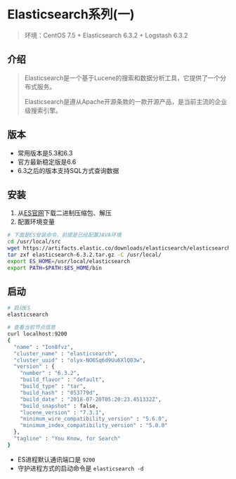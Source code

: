# Elasticsearch系列(一)

> 环境：CentOS 7.5 + Elasticsearch 6.3.2 + Logstash 6.3.2

## 介绍

> Elasticsearch是一个基于Lucene的搜索和数据分析工具，它提供了一个分布式服务。
>
> Elasticsearch是遵从Apache开源条款的一款开源产品，是当前主流的企业级搜索引擎。

## 版本

* 常用版本是5.3和6.3
* 官方最新稳定版是6.6
* 6.3之后的版本支持SQL方式查询数据

## 安装

1. 从[ES官网](https://www.elastic.co/)下载二进制压缩包、解压
2. 配置环境变量

```bash
# 下面是ES安装命令，前提是已经配置JAVA环境
cd /usr/local/src
wget https://artifacts.elastic.co/downloads/elasticsearch/elasticsearch-6.3.2.tar.gz
tar zxf elasticsearch-6.3.2.tar.gz -C /usr/local/
export ES_HOME=/usr/local/elasticsearch
export PATH=$PATH:$ES_HOME/bin
```

## 启动

```bash
# 启动ES
elasticsearch

# 查看当前节点信息
curl localhost:9200
{
  "name" : "Ion8fvz",
  "cluster_name" : "elasticsearch",
  "cluster_uuid" : "olyx-NO6Sq6d9Uu6XlQ03w",
  "version" : {
    "number" : "6.3.2",
    "build_flavor" : "default",
    "build_type" : "tar",
    "build_hash" : "053779d",
    "build_date" : "2018-07-20T05:20:23.451332Z",
    "build_snapshot" : false,
    "lucene_version" : "7.3.1",
    "minimum_wire_compatibility_version" : "5.6.0",
    "minimum_index_compatibility_version" : "5.0.0"
  },
  "tagline" : "You Know, for Search"
}
```

* ES进程默认通讯端口是 `9200`
* 守护进程方式的启动命令是 `elasticsearch -d`

